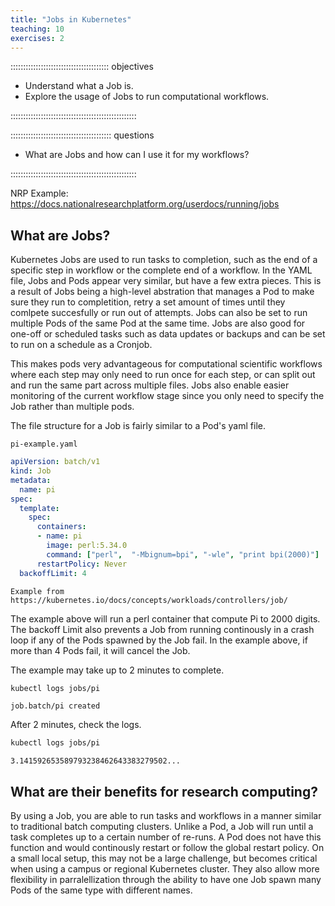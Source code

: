 ```yaml
---
title: "Jobs in Kubernetes"
teaching: 10
exercises: 2
---
```


::::::::::::::::::::::::::::::::::::::: objectives

- Understand what a Job is. 
- Explore the usage of Jobs to run computational workflows.

::::::::::::::::::::::::::::::::::::::::::::::::::

:::::::::::::::::::::::::::::::::::::::: questions

- What are Jobs and how can I use it for my workflows?

::::::::::::::::::::::::::::::::::::::::::::::::::

NRP Example: https://docs.nationalresearchplatform.org/userdocs/running/jobs


## What are Jobs? 

Kubernetes Jobs are used to run tasks to completion, such as the end of a specific step in workflow or the complete end of a workflow. 
In the YAML file, Jobs and Pods appear very similar, but have a few extra pieces. This is a result of Jobs being a high-level abstration that manages a Pod to make sure they run to completition, retry a set amount of times until they comlpete succesfully or run out of attempts. Jobs can also be set to run multiple Pods of the same Pod at the same time. Jobs are also good for one-off or scheduled tasks such as data updates or backups and can be set to run on a schedule as a Cronjob. 

This makes pods very advantageous for computational scientific workflows where each step may only need to run once for each step, or can split out and run the same part across multiple files. Jobs also enable easier monitoring of the current workflow stage since you only need to specify the Job rather than multiple pods. 

The file structure for a Job is fairly similar to a Pod's yaml file. 

`pi-example.yaml`
```yaml
apiVersion: batch/v1
kind: Job
metadata:
  name: pi
spec:
  template:
    spec:
      containers:
      - name: pi
        image: perl:5.34.0
        command: ["perl",  "-Mbignum=bpi", "-wle", "print bpi(2000)"]
      restartPolicy: Never
  backoffLimit: 4
```
`Example from https://kubernetes.io/docs/concepts/workloads/controllers/job/`



The example above will run a perl container that compute Pi to 2000 digits. 
The backoff Limit also prevents a Job from running continously in a crash loop if any of the Pods spawned by the Job fail. In the example above, if more than 4 Pods fail, it will cancel the Job. 

The example may take up to 2 minutes to complete. 

```bash
kubectl logs jobs/pi
```
```output
job.batch/pi created
```

After 2 minutes, check the logs.
```bash
kubectl logs jobs/pi
```
```output
3.141592653589793238462643383279502...
```


## What are their benefits for research computing? 
By using a Job, you are able to run tasks and workflows in a manner similar to traditional batch computing clusters. Unlike a Pod, a Job will run until a task completes up to a certain number of re-runs. A Pod does not have this function and would continously restart or follow the global restart policy. On a small local setup, this may not be a large challenge, but becomes critical when using a campus or regional Kubernetes cluster. 
They also allow more flexibility in parralellization through the ability to have one Job spawn many Pods of the same type with different names.


